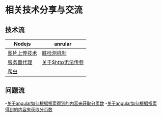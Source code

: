 # 相关技术分享与交流
## 技术流
|Nodejs|anrular|
|-|-|
| [图片上传技术](https://github.com/Big-xiong/nodejs_demo/issues/3) | [脏检测机制](https://github.com/Big-xiong/angular_demo/issues/2)|
| [服务器代理](https://github.com/Big-xiong/nodejs_demo/issues/1) |[关于$http无法传参](https://github.com/Big-xiong/angular_demo/issues/1)|
|[爬虫](https://github.com/Big-xiong/nodejs_demo/issues/2)||
## 问题流
-[关于angular如何根据搜索得到的内容来获取分页数](https://github.com/Big-xiong/angular_demo/issues/3)
-[关于angular如何根据搜索得到的内容来获取分页数](https://github.com/Big-xiong/angular_demo/issues/3)
